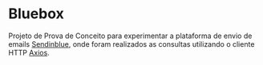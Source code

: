 # Bluebox

Projeto de Prova de Conceito para experimentar a plataforma de envio de emails [Sendinblue], onde foram realizados as consultas utilizando o cliente HTTP [Axios].


[Axios]: https://axios-http.com/
[Sendinblue]: https://www.sendinblue.com/